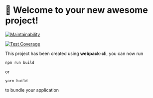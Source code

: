 # 🚀 Welcome to your new awesome project!

[![Maintainability](https://api.codeclimate.com/v1/badges/ee18f755591146a4a864/maintainability)](https://codeclimate.com/github/Hydro-Dog/frontend-project-11/maintainability)

[![Test Coverage](https://api.codeclimate.com/v1/badges/ee18f755591146a4a864/test_coverage)](https://codeclimate.com/github/Hydro-Dog/frontend-project-11/test_coverage)

This project has been created using **webpack-cli**, you can now run

```
npm run build
```

or

```
yarn build
```

to bundle your application
